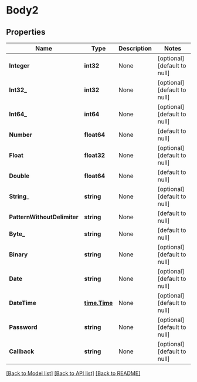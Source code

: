 # Body2

## Properties
Name | Type | Description | Notes
------------ | ------------- | ------------- | -------------
**Integer** | **int32** | None | [optional] [default to null]
**Int32_** | **int32** | None | [optional] [default to null]
**Int64_** | **int64** | None | [optional] [default to null]
**Number** | **float64** | None | [default to null]
**Float** | **float32** | None | [optional] [default to null]
**Double** | **float64** | None | [default to null]
**String_** | **string** | None | [optional] [default to null]
**PatternWithoutDelimiter** | **string** | None | [default to null]
**Byte_** | **string** | None | [default to null]
**Binary** | **string** | None | [optional] [default to null]
**Date** | **string** | None | [optional] [default to null]
**DateTime** | [**time.Time**](time.Time.md) | None | [optional] [default to null]
**Password** | **string** | None | [optional] [default to null]
**Callback** | **string** | None | [optional] [default to null]

[[Back to Model list]](../README.md#documentation-for-models) [[Back to API list]](../README.md#documentation-for-api-endpoints) [[Back to README]](../README.md)

